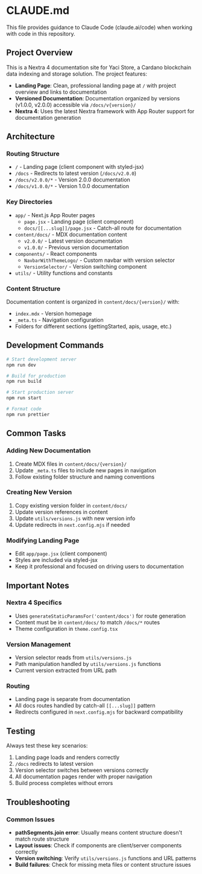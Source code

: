 # CLAUDE.md

This file provides guidance to Claude Code (claude.ai/code) when working with code in this repository.

## Project Overview

This is a Nextra 4 documentation site for Yaci Store, a Cardano blockchain data indexing and storage solution. The project features:

- **Landing Page**: Clean, professional landing page at `/` with project overview and links to documentation
- **Versioned Documentation**: Documentation organized by versions (v1.0.0, v2.0.0) accessible via `/docs/v{version}/`
- **Nextra 4**: Uses the latest Nextra framework with App Router support for documentation generation

## Architecture

### Routing Structure

- `/` - Landing page (client component with styled-jsx)
- `/docs` - Redirects to latest version (`/docs/v2.0.0`)
- `/docs/v2.0.0/*` - Version 2.0.0 documentation
- `/docs/v1.0.0/*` - Version 1.0.0 documentation

### Key Directories

- `app/` - Next.js App Router pages
  - `page.jsx` - Landing page (client component)
  - `docs/[[...slug]]/page.jsx` - Catch-all route for documentation
- `content/docs/` - MDX documentation content
  - `v2.0.0/` - Latest version documentation
  - `v1.0.0/` - Previous version documentation
- `components/` - React components
  - `NavbarWithThemeLogo/` - Custom navbar with version selector
  - `VersionSelector/` - Version switching component
- `utils/` - Utility functions and constants

### Content Structure

Documentation content is organized in `content/docs/{version}/` with:

- `index.mdx` - Version homepage
- `_meta.ts` - Navigation configuration
- Folders for different sections (gettingStarted, apis, usage, etc.)

## Development Commands

```bash
# Start development server
npm run dev

# Build for production
npm run build

# Start production server
npm run start

# Format code
npm run prettier
```

## Common Tasks

### Adding New Documentation

1. Create MDX files in `content/docs/{version}/`
2. Update `_meta.ts` files to include new pages in navigation
3. Follow existing folder structure and naming conventions

### Creating New Version

1. Copy existing version folder in `content/docs/`
2. Update version references in content
3. Update `utils/versions.js` with new version info
4. Update redirects in `next.config.mjs` if needed

### Modifying Landing Page

- Edit `app/page.jsx` (client component)
- Styles are included via styled-jsx
- Keep it professional and focused on driving users to documentation

## Important Notes

### Nextra 4 Specifics

- Uses `generateStaticParamsFor('content/docs')` for route generation
- Content must be in `content/docs/` to match `/docs/*` routes
- Theme configuration in `theme.config.tsx`

### Version Management

- Version selector reads from `utils/versions.js`
- Path manipulation handled by `utils/versions.js` functions
- Current version extracted from URL path

### Routing

- Landing page is separate from documentation
- All docs routes handled by catch-all `[[...slug]]` pattern
- Redirects configured in `next.config.mjs` for backward compatibility

## Testing

Always test these key scenarios:

1. Landing page loads and renders correctly
2. `/docs` redirects to latest version
3. Version selector switches between versions correctly
4. All documentation pages render with proper navigation
5. Build process completes without errors

## Troubleshooting

### Common Issues

- **pathSegments.join error**: Usually means content structure doesn't match route structure
- **Layout issues**: Check if components are client/server components correctly
- **Version switching**: Verify `utils/versions.js` functions and URL patterns
- **Build failures**: Check for missing meta files or content structure issues
